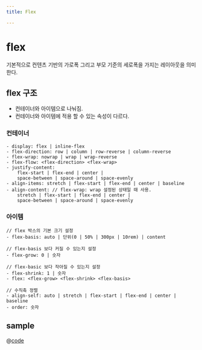 ```yaml
---
title: Flex

---
```


# flex
기본적으로 컨텐츠 기반의 가로폭 그리고 부모 기준의 세로폭을 가지는 레이아웃을 의미한다.

## flex 구조
- 컨테이너와 아이템으로 나눠짐.
- 컨테이너와 아이템에 적용 할 수 있는 속성이 다르다.

### 컨테이너
```
- display: flex | inline-flex
- flex-direction: row | column | row-reverse | column-reverse
- flex-wrap: nowrap | wrap | wrap-reverse
- flex-flow: <flex-direction> <flex-wrap>
- justify-content:
    flex-start | flex-end | center |
    space-between | space-around | space-evenly
- align-items: stretch | flex-start | flex-end | center | baseline
- align-content: // flex-wrap: wrap 설정된 상태일 때 사용.
    stretch | flex-start | flex-end | center |
    space-between | space-around | space-evenly
```

### 아이템
```
// flex 박스의 기본 크기 설정
- flex-basis: auto | 단위(0 | 50% | 300px | 10rem) | content

// flex-basis 보다 커질 수 있는지 설정
- flex-grow: 0 | 숫자

// flex-basic 보다 작아질 수 있는지 설정
- flex-shrink: 1 | 숫자
- flex: <flex-grow> <flex-shrink> <flex-basis>

// 수직축 정렬
- align-self: auto | stretch | flex-start | flex-end | center | baseline
- order: 숫자
```

## sample
@[code](@/docs/fe-dev/code-snippets/CSS3/flex-width-height-auto.html)

